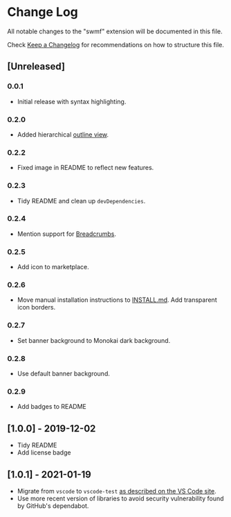 # Change Log

All notable changes to the "swmf" extension will be documented in this file.

Check [Keep a Changelog](http://keepachangelog.com/) for recommendations on how to structure this file.

## [Unreleased]

### 0.0.1

- Initial release with syntax highlighting.

### 0.2.0

- Added hierarchical [outline view](https://code.visualstudio.com/docs/getstarted/userinterface#_outline-view).

### 0.2.2

- Fixed image in README to reflect new features.

### 0.2.3

- Tidy README and clean up `devDependencies`.

### 0.2.4

- Mention support for [Breadcrumbs](https://code.visualstudio.com/updates/v1_26#_breadcrumbs).

### 0.2.5

- Add icon to marketplace.

### 0.2.6

- Move manual installation instructions to [INSTALL.md](INSTALL.md). Add transparent icon borders.

### 0.2.7

- Set banner background to Monokai dark background.

### 0.2.8

- Use default banner background.

### 0.2.9

- Add badges to README

## [1.0.0] - 2019-12-02

- Tidy README
- Add license badge

## [1.0.1] - 2021-01-19

- Migrate from `vscode` to `vscode-test` [as described on the VS Code site](https://code.visualstudio.com/api/working-with-extensions/testing-extension#migrating-from-vscode).
- Use more recent version of libraries to avoid security vulnerability found by GitHub's dependabot.
